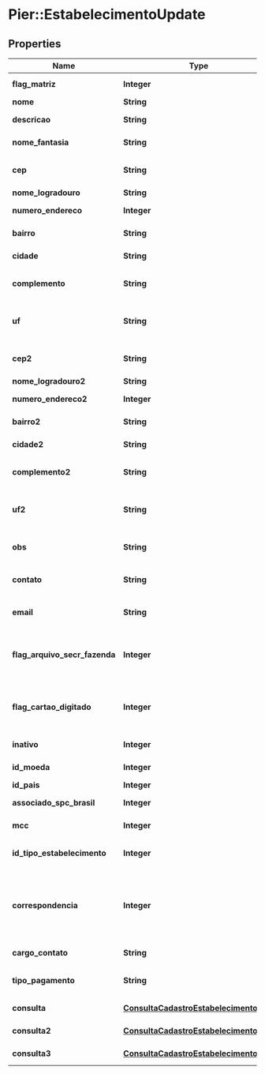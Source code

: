 # Pier::EstabelecimentoUpdate

## Properties
Name | Type | Description | Notes
------------ | ------------- | ------------- | -------------
**flag_matriz** | **Integer** | Indica se \u00E9 matriz ou filial. | [optional] 
**nome** | **String** | Nome do Estabelecimento. | [optional] 
**descricao** | **String** | Raz\u00E3o Social do Estabelecimento. | [optional] 
**nome_fantasia** | **String** | T\u00EDtulo Comercial do Estabelecimento. | [optional] 
**cep** | **String** | C\u00F3digo de Endere\u00E7amento Postal (CEP). | [optional] 
**nome_logradouro** | **String** | Nome do Logradouro. | [optional] 
**numero_endereco** | **Integer** | N\u00FAmero do endere\u00E7o. | [optional] 
**bairro** | **String** | Nome do bairro do endere\u00E7o. | [optional] 
**cidade** | **String** | Nome da cidade do endere\u00E7o. | [optional] 
**complemento** | **String** | Descri\u00E7\u00F5es complementares referente ao endere\u00E7o. | [optional] 
**uf** | **String** | Sigla de identifica\u00E7\u00E3o da Unidade Federativa do endere\u00E7o. | [optional] 
**cep2** | **String** | C\u00F3digo de Endere\u00E7amento Postal (CEP). | [optional] 
**nome_logradouro2** | **String** | Nome do Logradouro . | [optional] 
**numero_endereco2** | **Integer** | N\u00FAmero do endere\u00E7o. | [optional] 
**bairro2** | **String** | Nome do bairro do endere\u00E7o. | [optional] 
**cidade2** | **String** | Nome da cidade do endere\u00E7o. | [optional] 
**complemento2** | **String** | Descri\u00E7\u00F5es complementares referente ao endere\u00E7o. | [optional] 
**uf2** | **String** | Sigla de identifica\u00E7\u00E3o da Unidade Federativa do endere\u00E7o. | [optional] 
**obs** | **String** | Detalhes espec\u00EDficos quanto ao Cadastro do Estabelecimento. | [optional] 
**contato** | **String** | Nome da pessoa para contato com o Estabelecimento. | [optional] 
**email** | **String** | E-mail da pessoa para contato com o Estabelecimento. | [optional] 
**flag_arquivo_secr_fazenda** | **Integer** | Indica se o estabelecimento ser\u00E1 inclu\u00EDdo no arquivo de registro para a Secretaria da Fazenda Estadual. | [optional] 
**flag_cartao_digitado** | **Integer** | Indica se o estabelecimento poder\u00E1 originar transa\u00E7\u00F5es sem a leitura da tarja ou do chip do cart\u00E3o. | [optional] 
**inativo** | **Integer** | Indica se o estabelecimento est\u00E1 inativo. | [optional] 
**id_moeda** | **Integer** | C\u00F3digo identificador da moeda. | [optional] 
**id_pais** | **Integer** | Identificador de Pa\u00EDs. | [optional] 
**associado_spc_brasil** | **Integer** | N\u00FAmero do associado ao SPCBrasil. | [optional] 
**mcc** | **Integer** | C\u00F3digo de Categoria de Mercado. | [optional] 
**id_tipo_estabelecimento** | **Integer** | C\u00F3digo de identifica\u00E7\u00E3o do tipo de Estabelecimento. | [optional] 
**correspondencia** | **Integer** | Indicador para qual endere\u00E7o as correspond\u00EAncias ser\u00E3o enviadas, onde 1 \u00E9 ORIGEM e 2 ENDERE\u00C7O DE CORRESPOND\u00CANCIA. | [optional] 
**cargo_contato** | **String** | Cargo do contato do estabelecimento. | [optional] 
**tipo_pagamento** | **String** | Tipo do regime de pagamento do estabelecimento. | [optional] 
**consulta** | [**ConsultaCadastroEstabelecimentoDTO**](ConsultaCadastroEstabelecimentoDTO.md) | Consulta de cadastro n\u00FAmero um. | [optional] 
**consulta2** | [**ConsultaCadastroEstabelecimentoDTO**](ConsultaCadastroEstabelecimentoDTO.md) | Consulta de cadastro n\u00FAmero dois. | [optional] 
**consulta3** | [**ConsultaCadastroEstabelecimentoDTO**](ConsultaCadastroEstabelecimentoDTO.md) | Consulta de cadastro n\u00FAmero tr\u00EAs. | [optional] 


